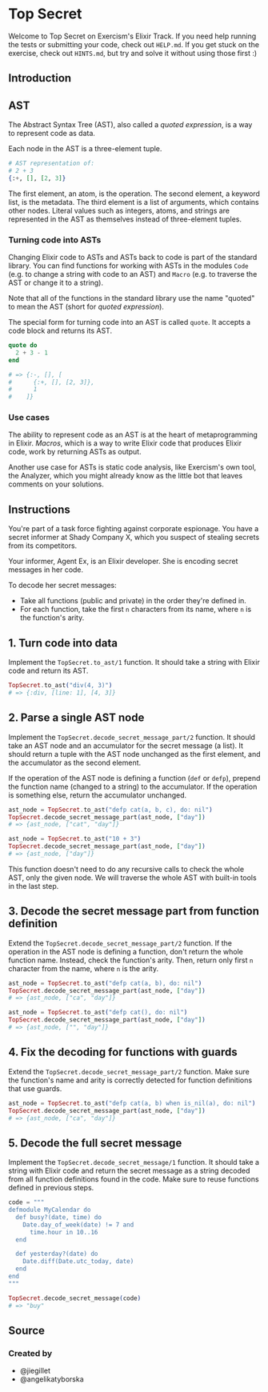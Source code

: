 # Top Secret

Welcome to Top Secret on Exercism's Elixir Track.
If you need help running the tests or submitting your code, check out `HELP.md`.
If you get stuck on the exercise, check out `HINTS.md`, but try and solve it without using those first :)

## Introduction

## AST

The Abstract Syntax Tree (AST), also called a _quoted expression_, is a way to represent code as data.

Each node in the AST is a three-element tuple.

```elixir
# AST representation of:
# 2 + 3
{:+, [], [2, 3]}
```

The first element, an atom, is the operation. The second element, a keyword list, is the metadata. The third element is a list of arguments, which contains other nodes. Literal values such as integers, atoms, and strings are represented in the AST as themselves instead of three-element tuples.

### Turning code into ASTs

Changing Elixir code to ASTs and ASTs back to code is part of the standard library. You can find functions for working with ASTs in the modules `Code` (e.g. to change a string with code to an AST) and `Macro` (e.g. to traverse the AST or change it to a string).

Note that all of the functions in the standard library use the name "quoted" to mean the AST (short for _quoted expression_).

The special form for turning code into an AST is called `quote`. It accepts a code block and returns its AST.

```elixir
quote do
  2 + 3 - 1
end

# => {:-, [], [
#      {:+, [], [2, 3]},
#      1
#    ]}
```

### Use cases

The ability to represent code as an AST is at the heart of metaprogramming in Elixir. _Macros_, which is a way to write Elixir code that produces Elixir code, work by returning ASTs as output.

Another use case for ASTs is static code analysis, like Exercism's own tool, the Analyzer, which you might already know as the little bot that leaves comments on your solutions.

## Instructions

You're part of a task force fighting against corporate espionage. You have a secret informer at Shady Company X, which you suspect of stealing secrets from its competitors.

Your informer, Agent Ex, is an Elixir developer. She is encoding secret messages in her code.

To decode her secret messages:

- Take all functions (public and private) in the order they're defined in.
- For each function, take the first `n` characters from its name, where `n` is the function's arity.

## 1. Turn code into data

Implement the `TopSecret.to_ast/1` function. It should take a string with Elixir code and return its AST.

```elixir
TopSecret.to_ast("div(4, 3)")
# => {:div, [line: 1], [4, 3]}
```

## 2. Parse a single AST node

Implement the `TopSecret.decode_secret_message_part/2` function. It should take an AST node and an accumulator for the secret message (a list). It should return a tuple with the AST node unchanged as the first element, and the accumulator as the second element.

If the operation of the AST node is defining a function (`def` or `defp`), prepend the function name (changed to a string) to the accumulator. If the operation is something else, return the accumulator unchanged.

```elixir
ast_node = TopSecret.to_ast("defp cat(a, b, c), do: nil")
TopSecret.decode_secret_message_part(ast_node, ["day"])
# => {ast_node, ["cat", "day"]}

ast_node = TopSecret.to_ast("10 + 3")
TopSecret.decode_secret_message_part(ast_node, ["day"])
# => {ast_node, ["day"]}
```

This function doesn't need to do any recursive calls to check the whole AST, only the given node. We will traverse the whole AST with built-in tools in the last step.

## 3. Decode the secret message part from function definition

Extend the `TopSecret.decode_secret_message_part/2` function. If the operation in the AST node is defining a function, don't return the whole function name. Instead, check the function's arity. Then, return only first `n` character from the name, where `n` is the arity.

```elixir
ast_node = TopSecret.to_ast("defp cat(a, b), do: nil")
TopSecret.decode_secret_message_part(ast_node, ["day"])
# => {ast_node, ["ca", "day"]}

ast_node = TopSecret.to_ast("defp cat(), do: nil")
TopSecret.decode_secret_message_part(ast_node, ["day"])
# => {ast_node, ["", "day"]}
```

## 4. Fix the decoding for functions with guards

Extend the `TopSecret.decode_secret_message_part/2` function. Make sure the function's name and arity is correctly detected for function definitions that use guards.

```elixir
ast_node = TopSecret.to_ast("defp cat(a, b) when is_nil(a), do: nil")
TopSecret.decode_secret_message_part(ast_node, ["day"])
# => {ast_node, ["ca", "day"]}
```

## 5. Decode the full secret message

Implement the `TopSecret.decode_secret_message/1` function. It should take a string with Elixir code and return the secret message as a string decoded from all function definitions found in the code. Make sure to reuse functions defined in previous steps.

```elixir
code = """
defmodule MyCalendar do
  def busy?(date, time) do
    Date.day_of_week(date) != 7 and
      time.hour in 10..16
  end

  def yesterday?(date) do
    Date.diff(Date.utc_today, date)
  end
end
"""

TopSecret.decode_secret_message(code)
# => "buy"
```

## Source

### Created by

- @jiegillet
- @angelikatyborska
